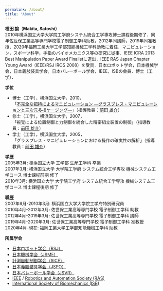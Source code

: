 ```yaml
---
permalink: /about/
title: "About"
---
```


**槇田 諭（Makita, Satoshi）**  
2010年横浜国立大学大学院工学府システム統合工学専攻博士課程後期修了．同年佐世保工業高等専門学校電子制御工学科助教，2012年同講師，2019年同准教授．2020年福岡工業大学工学部知能機械工学科助教に着任．マニピュレーション，スポーツ科学，手指のバイオメカニクス等の研究に従事．IEEE ICRA 2013 Best Manipulation Paper Award Finalistに選出，IEEE RAS Japan Chapter Young Award（IEEE/RSJ IROS 2008）を受賞．日本ロボット学会，日本機械学会，日本義肢装具学会，日本バレーボール学会，IEEE，ISBの会員．博士（工学）．

**学位**
- 博士（工学），横浜国立大学，2010，  
「[不完全な把持によるマニピュレーション ―グラスプレス・マニピュレーションと三次元多指ケージング―]()」（指導教員：[前田 雄介](https://www.iir.me.ynu.ac.jp/index-j.html)）
- 修士（工学），横浜国立大学，2007，  
「視覚による位置制御と力制御を統合した精密組立装置の制御」（指導教員：[前田 雄介](https://www.iir.me.ynu.ac.jp/index-j.html)）
- 学士（工学），横浜国立大学，2005，  
「グラスプレス・マニピュレーションにおける操作の確実性の解析」（指導教員：[前田 雄介](https://www.iir.me.ynu.ac.jp/index-j.html)）

**学歴**  
2005年3月: 横浜国立大学 工学部 生産工学科 卒業  
2007年3月: 横浜国立大学 大学院工学府 システム統合工学専攻 機械システム工学コース 博士課程前期 修了  
2010年3月: 横浜国立大学 大学院工学府 システム統合工学専攻 機械システム工学コース 博士課程後期 修了  

**職歴**  
2007年6月-2010年3月: 横浜国立大学大学院工学府特別研究員  
2010年4月-2012年3月: 佐世保工業高等専門学校 電子制御工学科 助教  
2012年4月-2019年3月: 佐世保工業高等専門学校 電子制御工学科 講師  
2019年4月-2020年3月: 佐世保工業高等専門学校 電子制御工学科 准教授  
2020年4月-現在: 福岡工業大学工学部知能機械工学科 助教  

**所属学会**  
- [日本ロボット学会（RSJ）](https://www.rsj.or.jp/)
- [日本機械学会（JSME）](https://www.jsme.or.jp/)
- [計測自動制御学会（SICE）](https://www.sice.jp/)
- [日本義肢装具学会（JSPO）](https://www.jspo.jp/)
- [日本バレーボール学会（JSVR）](http://jsvr.org/)
- [IEEE](https://www.ieee.org/) / [Robotics and Automation Society (RAS)](https://www.ieee-ras.org/)
- [International Society of Biomechanics (ISB)](https://isbweb.org/)
